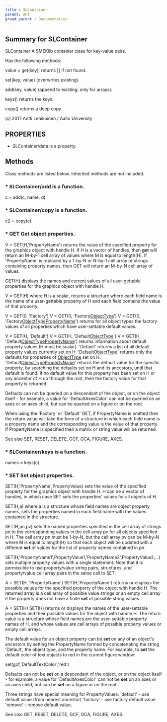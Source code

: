 ```yaml
---
title : SLContainer
parent: API
grand_parent : Documentation
---
```

## Summary for SLContainer
SLContainer A SMEKlib container class for key-value pairs.

Has the following methods:

value = get(key); returns [] if not found.

set(key, value) (overwrites existing).

add(key, value) (append to existing; only for arrays).

keys() returns the keys.

copy() returns a deep copy.

(c) 2017 Antti Lehikoinen / Aalto University
## PROPERTIES
* SLContainer/data is a property.

## Methods
Class methods are listed below. Inherited methods are not included.
### * SLContainer/add is a function.
c = add(c, name, d)

### * SLContainer/copy is a function.
c2 = copy(c)

### * GET    Get object properties.
V = GET(H,'PropertyName') returns the value of the specified property
for the graphics object with handle H.  If H is a vector of handles,
then **get** will return an M-by-1 cell array of values where M is equal
to length(H).  If 'PropertyName' is replaced by a 1-by-N or N-by-1 cell
array of strings containing property names, then GET will return an
M-by-N cell array of values.

GET(H) displays the names and current values of all user-gettable
properties for the graphics object with handle H.

V = GET(H) where H is a scalar, returns a structure where each field
name is the name of a user-gettable property of H and each field
contains the value of that property.

V = GET(0, 'Factory')
V = GET(0, 'Factory[ObjectType](ObjectType.html)')
V = GET(0, 'Factory[ObjectType](ObjectType.html)[PropertyName](PropertyName.html)')
returns for all object types the factory values of all properties
which have user-settable default values.

V = GET(H, 'Default')
V = GET(H, 'Default[ObjectType](ObjectType.html)')
V = GET(H, 'Default[ObjectType](ObjectType.html)[PropertyName](PropertyName.html)')
returns information about default property values (H must be scalar).
'Default' returns a list of all default property values currently set
on H.  'Default[ObjectType](ObjectType.html)' returns only the defaults for properties
of [ObjectType](ObjectType.html) set on H.
'Default[ObjectType](ObjectType.html)[PropertyName](PropertyName.html)' returns the default value for the
specific property, by searching the defaults set on H and its
ancestors, until that default is found.  If no default value for this
property has been set on H or any ancestor of H up through the root,
then the factory value for that property is returned.

Defaults can not be queried on a descendant of the object, or on the
object itself - for example, a value for 'DefaultAxesColor' can not
be queried on an axes or an axes child, but can be queried on a figure
or on the root.

When using the 'Factory' or 'Default' GET, if PropertyName is omitted
then the return value will take the form of a structure in which each
field name is a property name and the corresponding value is the value
of that property.  If PropertyName is specified then a matrix or string
value will be returned.


See also SET, RESET, DELETE, GCF, GCA, FIGURE, AXES.

### * SLContainer/keys is a function.
names = keys(c)

### * SET    Set object properties.
SET(H,'PropertyName',PropertyValue) sets the value of the specified
property for the graphics object with handle H.  H can be a vector of
handles, in which case SET sets the properties' values for all objects
of H.

SET(H,a) where a is a structure whose field names are object property
names, sets the properties named in each field name with the values
contained in the structure.

SET(H,pn,pv) sets the named properties specified in the cell array of
strings pn to the corresponding values in the cell array pv for all
objects specified in H.  The cell array pn must be 1-by-N, but the cell
array pv can be M-by-N where M is equal to length(H) so that each
object will be updated with a different **set** of values for the list of
property names contained in pn.

SET(H,'PropertyName1',PropertyValue1,'PropertyName2',PropertyValue2,...)
sets multiple property values with a single statement.  Note that it
is permissible to use property/value string pairs, structures, and
property/value cell array pairs in the same call to SET.

A = SET(H, 'PropertyName')
SET(H,'PropertyName')
returns or displays the possible values for the specified property of
the object with handle H.  The returned array is a cell array of
possible value strings or an empty cell array if the property does not
have a finite **set** of possible string values.

A = SET(H)
SET(H)
returns or displays the names of the user-settable properties and
their possible values for the object with handle H.  The return value
is a structure whose field names are the user-settable property names
of H, and whose values are cell arrays of possible property values or
empty cell arrays.

The default value for an object property can be **set** on any of an
object's ancestors by setting the PropertyName formed by concatenating
the string 'Default', the object type, and the property name.  For
example, to **set** the default color of text objects to red in the current
figure window:

set(gcf,'DefaultTextColor','red')

Defaults can not be **set** on a descendant of the object, or on the
object itself - for example, a value for 'DefaultAxesColor' can not
be **set** on an axes or an axes child, but can be **set** on a figure or on
the root.

Three strings have special meaning for PropertyValues:
'default' - use default value (from nearest ancestor)
'factory' - use factory default value
'remove'  - remove default value.

See also GET, RESET, DELETE, GCF, GCA, FIGURE, AXES.

